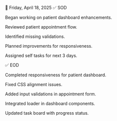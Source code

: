 📅 Friday, April 18, 2025
✅ SOD

Began working on patient dashboard enhancements.

Reviewed patient appointment flow.

Identified missing validations.

Planned improvements for responsiveness.

Assigned self tasks for next 3 days.

✅ EOD

Completed responsiveness for patient dashboard.

Fixed CSS alignment issues.

Added input validations in appointment form.

Integrated loader in dashboard components.

Updated task board with progress status.
